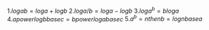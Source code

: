 $1.logab = loga +logb$
$2.loga/b = loga - logb$
$3.loga^b = bloga$
$4. a power logb base c = b power loga base c$
$5.a^b = n then b = logn base a$
 



